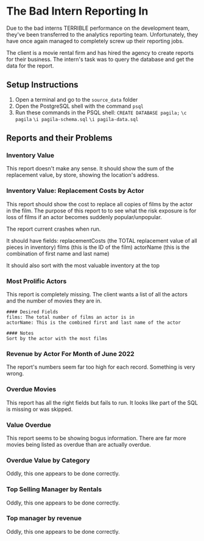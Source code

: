 # The Bad Intern Reporting In

Due to the bad interns TERRIBLE performance on the development team, they've been transferred to the analytics reporting team. Unfortunately, they have once again managed to completely screw up their reporting jobs.

The client is a movie rental firm and has hired the agency to create reports for their business. The intern's task was to query the database and get the data for the report.

## Setup Instructions

1. Open a terminal and go to the ``source_data`` folder
2. Open the PostgreSQL shell with the command ``psql``
3. Run these commands in the PSQL shell:
    ``CREATE DATABASE pagila;``
    ``\c pagila``
    ``\i pagila-schema.sql``
    ``\i pagila-data.sql``

## Reports and their Problems

### Inventory Value
This report doesn't make any sense. It should show the sum of the replacement value, by store, showing the location's address.

### Inventory Value: Replacement Costs by Actor
This report should show the cost to replace all copies of films by the actor in the film. The purpose of this report to to see what the risk exposure is for loss of films if an actor becomes suddenly popular/unpopular.

The report current crashes when run.

It should have fields:
replacementCosts (the TOTAL replacement value of all pieces in inventory)
films (this is the ID of the film)
actorName (this is the combination of first name and last name)

It should also sort with the most valuable inventory at the top

### Most Prolific Actors
This report is completely missing. The client wants a list of all the actors and the number of movies they are in.

    #### Desired Fields
    films: The total number of films an actor is in
    actorName: This is the combined first and last name of the actor

    #### Notes
    Sort by the actor with the most films

### Revenue by Actor For Month of June 2022
The report's numbers seem far too high for each record. Something is very wrong.

### Overdue Movies
This report has all the right fields but fails to run. It looks like part of the SQL is missing or was skipped.

### Value Overdue
This report seems to be showing bogus information. There are far more movies being listed as overdue than are actually overdue.

### Overdue Value by Category
Oddly, this one appears to be done correctly.

### Top Selling Manager by Rentals
Oddly, this one appears to be done correctly.

### Top manager by revenue
Oddly, this one appears to be done correctly.